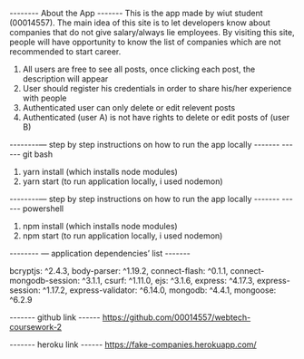 -------- About the App -------
This is the app made by wiut student (00014557). 
The main idea of this site is to let developers know about companies that do not give salary/always lie employees.
By visiting this site, people will have opportunity to know the list of companies which are not recommended to start career.

1. All users are free to see all posts, once clicking each post, the description will appear 
2. User should register his credentials in order to share his/her experience with people 
3. Authenticated user can only delete or edit relevent posts
4. Authenticated (user A)   is not have rights to delete or edit posts of (user B)


--------—	step by step instructions on how to run the app locally  -------   ------ git bash
1. yarn install  (which installs node modules) 
2. yarn start (to run application locally, i used nodemon)


--------—	step by step instructions on how to run the app locally  -------   ------ powershell
1. npm install  (which installs node modules) 
2. npm start (to run application locally, i used nodemon)

-------- —	application dependencies’ list -------
    
bcryptjs: ^2.4.3,
body-parser: ^1.19.2,
connect-flash: ^0.1.1,
connect-mongodb-session: ^3.1.1,
csurf: ^1.11.0,
ejs: ^3.1.6,
express: ^4.17.3,
express-session: ^1.17.2,
express-validator: ^6.14.0,
mongodb: ^4.4.1,
mongoose: ^6.2.9



------- github link ------
https://github.com/00014557/webtech-coursework-2



------- heroku link ------
https://fake-companies.herokuapp.com/


